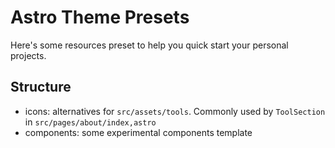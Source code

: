 # Astro Theme Presets

Here's some resources preset to help you quick start your personal projects.

## Structure
- icons: alternatives for `src/assets/tools`. Commonly used by `ToolSection` in `src/pages/about/index,astro`
- components: some experimental components template
